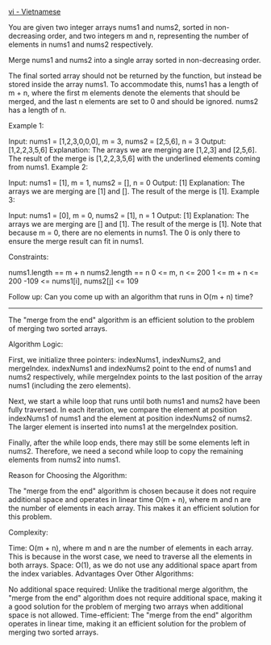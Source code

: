 [vi - Vietnamese](./README.vi.md)

You are given two integer arrays nums1 and nums2, sorted in non-decreasing order, and two integers m and n, representing the number of elements in nums1 and nums2 respectively.

Merge nums1 and nums2 into a single array sorted in non-decreasing order.

The final sorted array should not be returned by the function, but instead be stored inside the array nums1. To accommodate this, nums1 has a length of m + n, where the first m elements denote the elements that should be merged, and the last n elements are set to 0 and should be ignored. nums2 has a length of n.

Example 1:

Input: nums1 = [1,2,3,0,0,0], m = 3, nums2 = [2,5,6], n = 3
Output: [1,2,2,3,5,6]
Explanation: The arrays we are merging are [1,2,3] and [2,5,6].
The result of the merge is [1,2,2,3,5,6] with the underlined elements coming from nums1.
Example 2:

Input: nums1 = [1], m = 1, nums2 = [], n = 0
Output: [1]
Explanation: The arrays we are merging are [1] and [].
The result of the merge is [1].
Example 3:

Input: nums1 = [0], m = 0, nums2 = [1], n = 1
Output: [1]
Explanation: The arrays we are merging are [] and [1].
The result of the merge is [1].
Note that because m = 0, there are no elements in nums1. The 0 is only there to ensure the merge result can fit in nums1.

Constraints:

nums1.length == m + n
nums2.length == n
0 <= m, n <= 200
1 <= m + n <= 200
-109 <= nums1[i], nums2[j] <= 109

Follow up: Can you come up with an algorithm that runs in O(m + n) time?

---

The "merge from the end" algorithm is an efficient solution to the problem of merging two sorted arrays.

Algorithm Logic:

First, we initialize three pointers: indexNums1, indexNums2, and mergeIndex. indexNums1 and indexNums2 point to the end of nums1 and nums2 respectively, while mergeIndex points to the last position of the array nums1 (including the zero elements).

Next, we start a while loop that runs until both nums1 and nums2 have been fully traversed. In each iteration, we compare the element at position indexNums1 of nums1 and the element at position indexNums2 of nums2. The larger element is inserted into nums1 at the mergeIndex position.

Finally, after the while loop ends, there may still be some elements left in nums2. Therefore, we need a second while loop to copy the remaining elements from nums2 into nums1.

Reason for Choosing the Algorithm:

The "merge from the end" algorithm is chosen because it does not require additional space and operates in linear time O(m + n), where m and n are the number of elements in each array. This makes it an efficient solution for this problem.

Complexity:

Time: O(m + n), where m and n are the number of elements in each array. This is because in the worst case, we need to traverse all the elements in both arrays.
Space: O(1), as we do not use any additional space apart from the index variables.
Advantages Over Other Algorithms:

No additional space required: Unlike the traditional merge algorithm, the "merge from the end" algorithm does not require additional space, making it a good solution for the problem of merging two arrays when additional space is not allowed.
Time-efficient: The "merge from the end" algorithm operates in linear time, making it an efficient solution for the problem of merging two sorted arrays.
